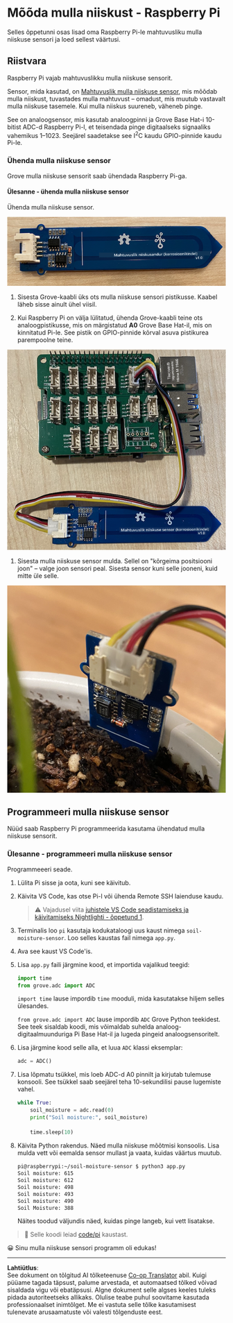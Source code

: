 <!--
CO_OP_TRANSLATOR_METADATA:
{
  "original_hash": "9d4d00a47d5d0f3e6ce42c0d1020064a",
  "translation_date": "2025-10-11T12:28:19+00:00",
  "source_file": "2-farm/lessons/2-detect-soil-moisture/pi-soil-moisture.md",
  "language_code": "et"
}
-->
# Mõõda mulla niiskust - Raspberry Pi

Selles õppetunni osas lisad oma Raspberry Pi-le mahtuvusliku mulla niiskuse sensori ja loed sellest väärtusi.

## Riistvara

Raspberry Pi vajab mahtuvuslikku mulla niiskuse sensorit.

Sensor, mida kasutad, on [Mahtuvuslik mulla niiskuse sensor](https://www.seeedstudio.com/Grove-Capacitive-Moisture-Sensor-Corrosion-Resistant.html), mis mõõdab mulla niiskust, tuvastades mulla mahtuvust – omadust, mis muutub vastavalt mulla niiskuse tasemele. Kui mulla niiskus suureneb, väheneb pinge.

See on analoogsensor, mis kasutab analoogpinni ja Grove Base Hat-i 10-bitist ADC-d Raspberry Pi-l, et teisendada pinge digitaalseks signaaliks vahemikus 1–1023. Seejärel saadetakse see I<sup>2</sup>C kaudu GPIO-pinnide kaudu Pi-le.

### Ühenda mulla niiskuse sensor

Grove mulla niiskuse sensorit saab ühendada Raspberry Pi-ga.

#### Ülesanne - ühenda mulla niiskuse sensor

Ühenda mulla niiskuse sensor.

![Grove mulla niiskuse sensor](../../../../../translated_images/grove-capacitive-soil-moisture-sensor.e7f0776cce30e78be5cc5a07839385fd6718857f31b5bf5ad3d0c73c83b2f0ef.et.png)

1. Sisesta Grove-kaabli üks ots mulla niiskuse sensori pistikusse. Kaabel läheb sisse ainult ühel viisil.

1. Kui Raspberry Pi on välja lülitatud, ühenda Grove-kaabli teine ots analoogpistikusse, mis on märgistatud **A0** Grove Base Hat-il, mis on kinnitatud Pi-le. See pistik on GPIO-pinnide kõrval asuva pistikurea parempoolne teine.

![Grove mulla niiskuse sensor ühendatud A0 pistikusse](../../../../../translated_images/pi-soil-moisture-sensor.fdd7eb2393792cf6739cacf1985d9f55beda16d372f30d0b5a51d586f978a870.et.png)

1. Sisesta mulla niiskuse sensor mulda. Sellel on "kõrgeima positsiooni joon" – valge joon sensori peal. Sisesta sensor kuni selle jooneni, kuid mitte üle selle.

![Grove mulla niiskuse sensor mullas](../../../../../translated_images/soil-moisture-sensor-in-soil.bfad91002bda5e960f8c51ee64b02ee59b32c8c717e3515a2c945f33e614e403.et.png)

## Programmeeri mulla niiskuse sensor

Nüüd saab Raspberry Pi programmeerida kasutama ühendatud mulla niiskuse sensorit.

### Ülesanne - programmeeri mulla niiskuse sensor

Programmeeeri seade.

1. Lülita Pi sisse ja oota, kuni see käivitub.

1. Käivita VS Code, kas otse Pi-l või ühenda Remote SSH laienduse kaudu.

    > ⚠️ Vajadusel viita [juhistele VS Code seadistamiseks ja käivitamiseks Nightlighti - õppetund 1](../../../1-getting-started/lessons/1-introduction-to-iot/pi.md).

1. Terminalis loo `pi` kasutaja kodukataloogi uus kaust nimega `soil-moisture-sensor`. Loo selles kaustas fail nimega `app.py`.

1. Ava see kaust VS Code'is.

1. Lisa `app.py` faili järgmine kood, et importida vajalikud teegid:

    ```python
    import time
    from grove.adc import ADC
    ```

    `import time` lause impordib `time` mooduli, mida kasutatakse hiljem selles ülesandes.

    `from grove.adc import ADC` lause impordib `ADC` Grove Python teekidest. See teek sisaldab koodi, mis võimaldab suhelda analoog-digitaalmuunduriga Pi Base Hat-il ja lugeda pingeid analoogsensoritelt.

1. Lisa järgmine kood selle alla, et luua `ADC` klassi eksemplar:

    ```python
    adc = ADC()
    ```

1. Lisa lõpmatu tsükkel, mis loeb ADC-d A0 pinnilt ja kirjutab tulemuse konsooli. See tsükkel saab seejärel teha 10-sekundilisi pause lugemiste vahel.

    ```python
    while True:
        soil_moisture = adc.read(0)
        print("Soil moisture:", soil_moisture)

        time.sleep(10)
    ```

1. Käivita Python rakendus. Näed mulla niiskuse mõõtmisi konsoolis. Lisa mulda vett või eemalda sensor mullast ja vaata, kuidas väärtus muutub.

    ```output
    pi@raspberrypi:~/soil-moisture-sensor $ python3 app.py 
    Soil moisture: 615
    Soil moisture: 612
    Soil moisture: 498
    Soil moisture: 493
    Soil moisture: 490
    Soil Moisture: 388
    ```

    Näites toodud väljundis näed, kuidas pinge langeb, kui vett lisatakse.

> 💁 Selle koodi leiad [code/pi](../../../../../2-farm/lessons/2-detect-soil-moisture/code/pi) kaustast.

😀 Sinu mulla niiskuse sensori programm oli edukas!

---

**Lahtiütlus**:  
See dokument on tõlgitud AI tõlketeenuse [Co-op Translator](https://github.com/Azure/co-op-translator) abil. Kuigi püüame tagada täpsust, palume arvestada, et automaatsed tõlked võivad sisaldada vigu või ebatäpsusi. Algne dokument selle algses keeles tuleks pidada autoriteetseks allikaks. Olulise teabe puhul soovitame kasutada professionaalset inimtõlget. Me ei vastuta selle tõlke kasutamisest tulenevate arusaamatuste või valesti tõlgenduste eest.